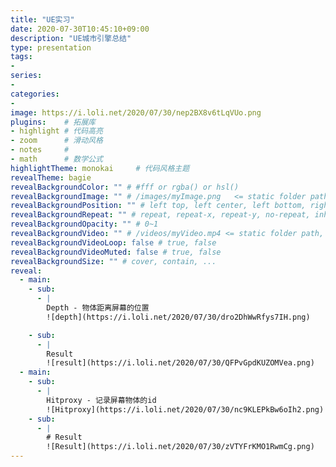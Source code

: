 ```yaml
---
title: "UE实习"
date: 2020-07-30T10:45:10+09:00
description: "UE城市引擎总结"
type: presentation
tags:
-
series:
-
categories:
-
image: https://i.loli.net/2020/07/30/nep2BX8v6tLqVUo.png
plugins:	# 拓展库
- highlight	# 代码高亮
- zoom		# 滑动风格
- notes		# 
- math		# 数学公式
highlightTheme: monokai		# 代码风格主题
revealTheme: bagie
revealBackgroundColor: "" # #fff or rgba() or hsl()
revealBackgroundImage: "" # /images/myImage.png   <= static folder path
revealBackgroundPosition: "" # left top, left center, left bottom, right top, right center ...
revealBackgroundRepeat: "" # repeat, repeat-x, repeat-y, no-repeat, inherit
revealBackgroundOpacity: "" # 0~1
revealBackgroundVideo: "" # /videos/myVideo.mp4 <= static folder path, A single video source, or a comma separated list of video sources.
revealBackgroundVideoLoop: false # true, false
revealBackgroundVideoMuted: false # true, false
revealBackgroundSize: "" # cover, contain, ...
reveal: 
  - main:    
    - sub: 
      - | 
        Depth - 物体距离屏幕的位置
        ![depth](https://i.loli.net/2020/07/30/dro2DhWwRfys7IH.png)

    - sub: 
      - | 
        Result
        ![result](https://i.loli.net/2020/07/30/QFPvGpdKUZOMVea.png)
  - main:
    - sub: 
      - |
        Hitproxy - 记录屏幕物体的id
        ![Hitproxy](https://i.loli.net/2020/07/30/nc9KLEPkBw6oIh2.png)
    - sub: 
      - |
        # Result
        ![Result](https://i.loli.net/2020/07/30/zVTYFrKMO1RwmCg.png)
---
```

